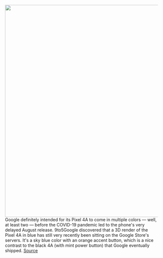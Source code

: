 <img src='https://cdn.vox-cdn.com/thumbor/k-Il58iUuYIxSBcqvlI0VPlJVtE=/0x0:1712x1160/1200x800/filters:focal(720x444:992x716)/cdn.vox-cdn.com/uploads/chorus_image/image/67391154/ACB10998_8D09_45F0_97F8_0160E031C2F5.0.jpeg' width='700px' /><br/>
Google definitely intended for its Pixel 4A to come in multiple colors — well, at least two — before the COVID-19 pandemic led to the phone's very delayed August release. 9to5Google discovered that a 3D render of the Pixel 4A in blue has still very recently been sitting on the Google Store's servers. It's a sky blue color with an orange accent button, which is a nice contrast to the black 4A (with mint power button) that Google eventually shipped.
<a href='https://www.theverge.com/2020/9/11/21432673/google-pixel-4a-canceled-blue-color-renders'> Source <a/>